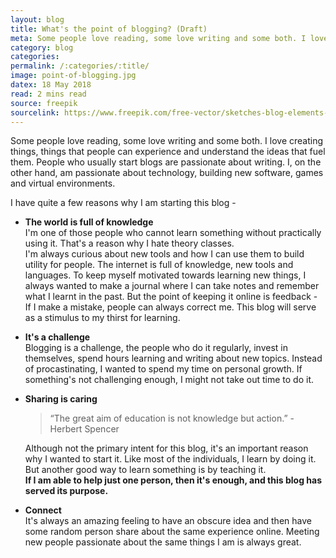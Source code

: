 ```yaml
---
layout: blog
title: What's the point of blogging? (Draft)
meta: Some people love reading, some love writing and some both. I love creating things, things..
category: blog
categories:
permalink: /:categories/:title/
image: point-of-blogging.jpg
datex: 18 May 2018
read: 2 mins read
source: freepik
sourcelink: https://www.freepik.com/free-vector/sketches-blog-elements-background-with-computer_902173.htm#term=blog&page=1&position=20
---
```


Some people love reading, some love writing and some both. I love creating things, things that people can experience and understand the ideas that fuel them. People who usually start blogs are passionate about writing. I, on the other hand, am passionate about technology, building new software, games and virtual environments.

I have quite a few reasons why I am starting this blog -

*   **The world is full of knowledge**  
    I'm one of those people who cannot learn something without practically using it. That's a reason why I hate theory classes.  
    I'm always curious about new tools and how I can use them to build utility for people. The internet is full of knowledge, new tools and languages. To keep myself motivated towards learning new things, I always wanted to make a journal where I can take notes and remember what I learnt in the past. But the point of keeping it online is feedback - If I make a mistake, people can always correct me. This blog will serve as a stimulus to my thirst for learning.
*   **It's a challenge**  
    Blogging is a challenge, the people who do it regularly, invest in themselves, spend hours learning and writing about new topics. Instead of procastinating, I wanted to spend my time on personal growth. If something's not challenging enough, I might not take out time to do it.
*   **Sharing is caring**  
    
    > “The great aim of education is not knowledge but action.” - Herbert Spencer
    
    Although not the primary intent for this blog, it's an important reason why I wanted to start it. Like most of the individuals, I learn by doing it. But another good way to learn something is by teaching it.  
    **If I am able to help just one person, then it's enough, and this blog has served its purpose.**
*   **Connect**  
    It's always an amazing feeling to have an obscure idea and then have some random person share about the same experience online. Meeting new people passionate about the same things I am is always great.